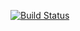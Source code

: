 [![Build Status](https://travis-ci.org/nwashiela/registration_numbers_webapp.svg?branch=main)](https://travis-ci.org/nwashiela/registration_numbers_webapp)